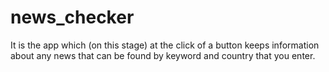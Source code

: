 # news_checker
It is the app which (on this stage) at the click of a button keeps information about any news that can be found by keyword and country that you enter.
